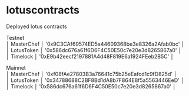 # lotuscontracts
Deployed lotus contracts
  
Testnet  
│ MasterChef │ '0x9C3CAf69574ED5a44609368be3e8326a2Afab0bc' │  
│ LotusToken │ '0x586dc676a61f6D6F4C50E50c7e20e3d8265867a0' │  
│  Timelock  │ '0xE9b42eecf2197881A4d48F819E6a1924FEeb2B5C' │    

Mainnet  
│ MasterChef │ '0xf08fAe27803B3a76641c75b25eEafcd1c9fD825d' │  
│ LotusToken │ '0x34788688C2BF8Bd1dA8b7F864E8f5a5563446EeD' │  
│  Timelock  │ '0x586dc676a61f6D6F4C50E50c7e20e3d8265867a0' │  
